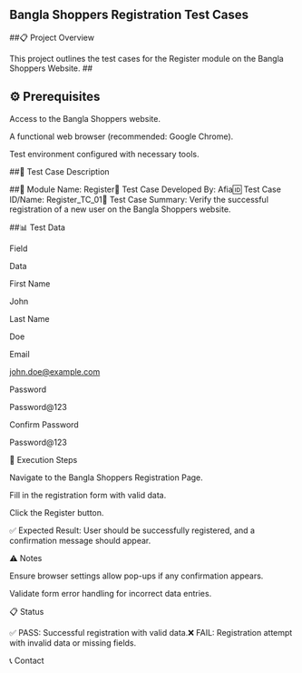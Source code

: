 ## Bangla Shoppers Registration Test Cases 

##📋 Project Overview

 This project outlines the test cases for the Register module on the Bangla Shoppers Website. ##

## ⚙️ **Prerequisites**

Access to the Bangla Shoppers website.

A functional web browser (recommended: Google Chrome).

Test environment configured with necessary tools.

##📝 Test Case Description

##📌 Module Name: Register👤 Test Case Developed By: Afia🆔 Test Case ID/Name: Register_TC_01📄 Test Case Summary: Verify the successful registration of a new user on the Bangla Shoppers website.

##📊 Test Data

Field

Data

First Name

John

Last Name

Doe

Email

john.doe@example.com

Password

Password@123

Confirm Password

Password@123

🚀 Execution Steps

Navigate to the Bangla Shoppers Registration Page.

Fill in the registration form with valid data.

Click the Register button.

✅ Expected Result: User should be successfully registered, and a confirmation message should appear.

⚠️ Notes

Ensure browser settings allow pop-ups if any confirmation appears.

Validate form error handling for incorrect data entries.

📋 Status

✅ PASS: Successful registration with valid data.❌ FAIL: Registration attempt with invalid data or missing fields.

📞 Contact
